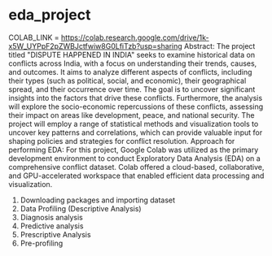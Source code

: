 # eda_project
COLAB_LINK = https://colab.research.google.com/drive/1k-x5W_UYPpF2pZWBJctfwiw8G0LfiTzb?usp=sharing
Abstract:
The project titled "DISPUTE HAPPENED IN INDIA" seeks to examine historical data on conflicts across India, with a focus on understanding their trends, causes, and outcomes. It aims to analyze different aspects of conflicts, including their types (such as political, social, and economic), their geographical spread, and their occurrence over time. The goal is to uncover significant insights into the factors that drive these conflicts. Furthermore, the analysis will explore the socio-economic repercussions of these conflicts, assessing their impact on areas like development, peace, and national security. The project will employ a range of statistical methods and visualization tools to uncover key patterns and correlations, which can provide valuable input for shaping policies and strategies for conflict resolution.
Approach for performing EDA: 
For this project, Google Colab was utilized as the primary development environment to conduct Exploratory Data Analysis (EDA) on a comprehensive conflict dataset. Colab offered a cloud-based, collaborative, and GPU-accelerated workspace that enabled efficient data processing and visualization.
1. Downloading packages and importing dataset
2. Data Profiling (Descriptive Analysis)
3. Diagnosis analysis
4. Predictive analysis
5. Prescriptive Analysis
6. Pre-profiling
